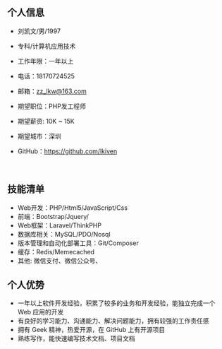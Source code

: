 ## 个人信息

- 刘凯文/男/1997

- 专科/计算机应用技术

- 工作年限：一年以上

- 电话：18170724525

- 邮箱：zz_lkw@163.com

- 期望职位：PHP发工程师

- 期望薪资: 10K ~ 15K

- 期望城市：深圳

- GitHub：https://github.com/lkiven

  ​

## 技能清单

- Web开发：PHP/Html5/JavaScript/Css
- 前端：Bootstrap/Jquery/
- Web框架：Laravel/ThinkPHP
- 数据库相关：MySQL/PDO/Nosql
- 版本管理和自动化部署工具：Git/Composer
- 缓存：Redis/Memecached
- 其他: 微信支付、微信公众号、

## 个人优势

- 一年以上软件开发经验，积累了较多的业务和开发经验，能独立完成一个 Web 应用的开发
- 有良好的学习能力、沟通能力、解决问题能力，拥有较强的工作责任感
- 拥有 Geek 精神，热爱开源，在 GitHub 上有开源项目
- 熟练写作，能快速编写技术文档、项目文档
